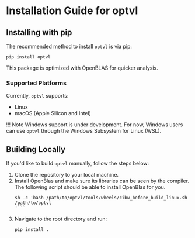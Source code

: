 # Installation Guide for optvl

## Installing with pip
The recommended method to install `optvl` is via pip:

```shell
pip install optvl
```
This package is optimized with OpenBLAS for quicker analysis.

### Supported Platforms
Currently, `optvl` supports:
- Linux
- macOS (Apple Silicon and Intel)

!!! Note
    Windows support is under development. For now, Windows users can use `optvl` through the Windows Subsystem for Linux (WSL).

## Building Locally
If you'd like to build `optvl` manually, follow the steps below:

1. Clone the repository to your local machine.
2. Install OpenBlas and make sure its libraries can be seen by the compiler. The following script should be able to install OpenBlas for you.
   ```shell
   sh -c 'bash /path/to/optvl/tools/wheels/cibw_before_build_linux.sh /path/to/optvl
   '```
3. Navigate to the root directory and run:
   ```
   pip install .
   ```
